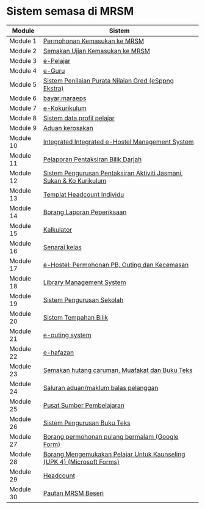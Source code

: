 # Sistem semasa di MRSM

| Module  | Sistem                                         |
|---------|-----------------------------------------------|
| Module 1| [Permohonan Kemasukan ke MRSM](../../maklumat-asas/pengenalan-mrsm/pautan/sistem.md)                  |
| Module 2| [Semakan Ujian Kemasukan ke MRSM](https://mrsm.mara.gov.my/MARATawaranf1/frmLoginSemakanF1.aspx)      |
| Module 3| [e-Pelajar](http://www.mrsmkotakinabalu.edu.my/epelajar/login.asp)                                      |
| Module 4| [e-Guru](http://www.mrsmsemporna.edu.my/skoq/contents/Loginguru.asp)                                     |
| Module 5| [Sistem Penilaian Purata Nilaian Gred (eSppng Ekstra)](https://uppmmrsmlangkawi.com/esppng)             |
| Module 6| [bayar.maraeps](https://bayar.maraeps.my/login)                                                          |
| Module 7| [e-Kokurikulum](http://www.mrsmserting.com/SKOQ/Contents/loginKoq.asp)                                   |
| Module 8| [Sistem data profil pelajar](http://www.uppmlgg.com/esppng/esppngextra/menuxxx_login.asp)                 |
| Module 9| [Aduan kerosakan](https://mrsmict.wixsite.com/mrsmkkmaintainance/aduan-kerosakkan)                       |
| Module 10| [Integrated Integrated e-Hostel Management System](http://e-hostel.net/trans_hostel)                       |
| Module 11| [Pelaporan Pentaksiran Bilik Darjah](https://mylink.la/nurmujahadah02)                                      |
| Module 12| [Sistem Pengurusan Pentaksiran Aktiviti Jasmani, Sukan & Ko Kurikulum](http://syspajskxxxonline.uppmlgg.com/index_pajsk.asp) |
| Module 13| [Templat Headcount Individu](https://maranet-my.sharepoint.com/:x:/g/personal/joespenzal_mara_gov_my/EfRb-OhMT8hFqlBPfSu8GZ4BpVBxAzzcNXAz_KWWl_VyFw?e=FqpV7A) |
| Module 14| [Borang Laporan Peperiksaan](http://examreportofficialuppmlgg168.uppmlgg.com/index.asp)                    |
| Module 15| [Kalkulator](http://kalkulatorpng4mrsm.uppmlgg.com/calculatorPNGatas.asp)                                  |
| Module 16| [Senarai kelas](http://www.uppmlgg.com/senaraikelas.html)                                                    |
| Module 17| [e-Hostel: Permohonan PB, Outing dan Kecemasan](http://www.e-hostel.net/joba_hostel/loginPenjaga.php)       |
| Module 18| [Library Management System](http://pspmrsmsaskualakangsar.com/)                                              |
| Module 19| [Sistem Pengurusan Sekolah](https://mrsm.awfatech.com/sas/)                                                   |
| Module 20| [Sistem Tempahan Bilik](http://www.pspmrsmkputra.com/cendana/mrbs/web/day.php?year=2023&month=09&day=04&area=17&room=0) |
| Module 21| [e-outing system](http://www.e-hostel.net/putra_outing/)                                                     |
| Module 22| [e-hafazan](http://ehafazanua.com/mrsmkp.html?button=LAMAN+UTAMA%0D%0A)                                      |
| Module 23| [Semakan hutang caruman, Muafakat dan Buku Teks](https://form.jotform.com/223253997071461)                   |
| Module 24| [Saluran aduan/maklum balas pelanggan](https://form.jotform.com/210074491832452)                           |
| Module 25| [Pusat Sumber Pembelajaran](https://www.pspbaitulilmi.com/)                                                  |
| Module 26| [Sistem Pengurusan Buku Teks](http://pspbaitulilmitmfs.com/spteks/login.php)                                 |
| Module 27| [Borang permohonan pulang bermalam (Google Form)](https://docs.google.com/forms/d/e/1FAIpQLScJqR1fAepW8t35u-HG3jgid7SXLW8gXjoLbEz0KXsFV-5_Qw/viewform) |
| Module 28| [Borang Mengemukakan Pelajar Untuk Kaunseling (UPK 4) (Microsoft Forms)](https://forms.office.com/pages/responsepage.aspx?id=gkACjlBbekSQabWlR-NKMPUt-QDdaPBIrdbGqYaXNrFUN0VVSk5WSTBZTjNDSjg2U05CVFpTUVY5Uy4u) |
| Module 29| [Headcount](https://maranet-my.sharepoint.com/:x:/r/personal/suria_hanapiah_mara_gov_my/_layouts/15/Doc.aspx?sourcedoc=%7BC496C963-0268-4C7C-A5CE-08D335FFED5E%7D&file=T5-HEADCOUNT%20BESERI%202023.xlsx&action=default&mobileredirect=true) |
| Module 30| [Pautan MRSM Beseri](https://mylink.la/mrsmbeseri)                                                           |
